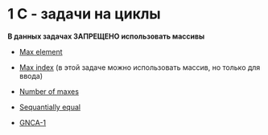 # 1 С - задачи на циклы

**В данных задачах ЗАПРЕЩЕНО использовать массивы**

- [Max element](https://informatics.msk.ru/mod/statements/view.php?chapterid=227#1)

- [Max index](https://informatics.msk.ru/mod/statements/view.php?chapterid=228#1)
(в этой задаче можно использовать массив, но только для ввода)

- [Number of maxes](https://informatics.msk.ru/mod/statements/view.php?chapterid=3072#1)

- [Sequantially equal](https://informatics.msk.ru/mod/statements/view.php?chapterid=3662#1)

- [GNCA-1](https://informatics.msk.ru/mod/statements/view.php?id=3667&chapterid=1430#1)
